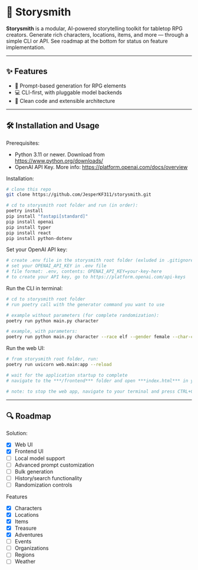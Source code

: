 # 🎩 Storysmith

**Storysmith** is a modular, AI-powered storytelling toolkit for tabletop RPG creators. Generate rich characters, locations, items, and more — through a simple CLI or API. See roadmap at the bottom for status on feature implementation.

---

## ✨ Features

- 🔮 Prompt-based generation for RPG elements
- 💻 CLI-first, with pluggable model backends
- 🧱 Clean code and extensible architecture

---

## 🛠️ Installation and Usage

Prerequisites: 
- Python 3.11 or newer. Download from https://www.python.org/downloads/
- OpenAI API Key. More info: https://platform.openai.com/docs/overview

Installation:
```bash
# clone this repo
git clone https://github.com/JesperKF311/storysmith.git

# cd to storysmith root folder and run (in order):
poetry install
pip install "fastapi[standard]"
pip install openai
pip install typer
pip install react
pip install python-dotenv
```

Set your OpenAI API key:
```bash
# create .env file in the storysmith root folder (exluded in .gitignore to not reveal secrets)
# set your OPENAI_API_KEY in .env file
# file format: .env, contents: OPENAI_API_KEY=your-key-here
# to create your API key, go to https://platform.openai.com/api-keys
```

Run the CLI in terminal:
```bash
# cd to storysmith root folder
# run poetry call with the generator command you want to use

# example without parameters (for complete randomization):
poetry run python main.py character

# example, with parameters: 
poetry run python main.py character --race elf --gender female --char-class rogue --personality charlatan --genre fantasy
```

Run the web UI:
```bash
# from storysmith root folder, run:
poetry run uvicorn web.main:app --reload

# wait for the application startup to complete
# navigate to the ***/frontend*** folder and open ***index.html*** in your browser of choice

# note: to stop the web app, navigate to your terminal and press CTRL+C
```

---

## 🔍 Roadmap

Solution:
- [x] Web UI 
- [x] Frontend UI
- [ ] Local model support
- [ ] Advanced prompt customization
- [ ] Bulk generation
- [ ] History/search functionality
- [ ] Randomization controls

Features
- [x] Characters
- [x] Locations
- [x] Items
- [x] Treasure
- [x] Adventures
- [ ] Events
- [ ] Organizations
- [ ] Regions
- [ ] Weather
